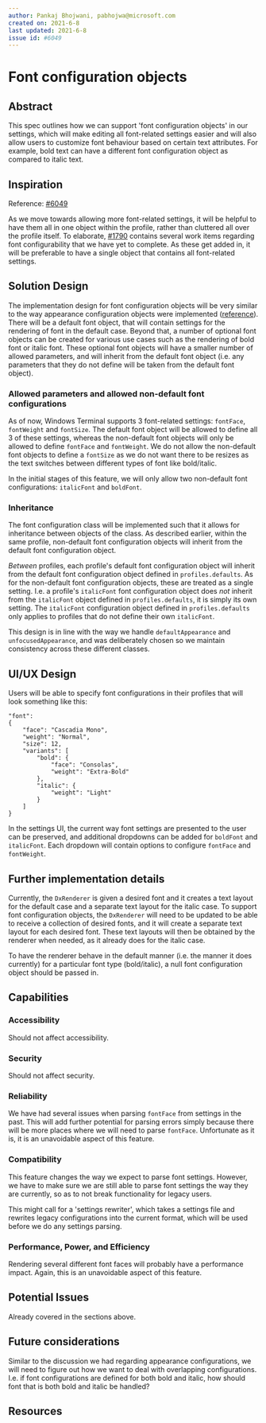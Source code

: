 ```yaml
---
author: Pankaj Bhojwani, pabhojwa@microsoft.com
created on: 2021-6-8
last updated: 2021-6-8
issue id: #6049
---
```


# Font configuration objects

## Abstract

This spec outlines how we can support 'font configuration objects' in our settings, which will make editing all font-related settings easier and will also allow users to customize font behaviour based on certain text attributes. For example, bold text can have a different font configuration object as compared to italic text.

## Inspiration

Reference: [#6049](https://github.com/microsoft/terminal/issues/6049)

As we move towards allowing more font-related settings, it will be helpful to have them all in one object within the profile, rather than cluttered all over the profile itself. To elaborate, [#1790](https://github.com/microsoft/terminal/issues/1790) contains several work items regarding font configurability that we have yet to complete. As these get added in, it will be preferable to have a single object that contains all font-related settings.

## Solution Design

The implementation design for font configuration objects will be very similar to the way appearance configuration objects were implemented ([reference](https://github.com/microsoft/terminal/pull/8345)). There will be a default font object, that will contain settings for the rendering of font in the default case. Beyond that, a number of optional font objects can be created for various use cases such as the rendering of bold font or italic font. These optional font objects will have a smaller number of allowed parameters, and will inherit from the default font object (i.e. any parameters that they do not define will be taken from the default font object).

### Allowed parameters and allowed non-default font configurations

As of now, Windows Terminal supports 3 font-related settings: `fontFace`, `fontWeight` and `fontSize`. The default font object will be allowed to define all 3 of these settings, whereas the non-default font objects will only be allowed to define `fontFace` and `fontWeight`. We do not allow the non-default font objects to define a `fontSize` as we do not want there to be resizes as the text switches between different types of font like bold/italic.

In the initial stages of this feature, we will only allow two non-default font configurations: `italicFont` and `boldFont`.

### Inheritance

The font configuration class will be implemented such that it allows for inheritance between objects of the class. As described earlier, within the same profile, non-default font configuration objects will inherit from the default font configuration object.

*Between* profiles, each profile's default font configuration object will inherit from the default font configuration object defined in `profiles.defaults`. As for the non-default font configuration objects, these are treated as a single setting. I.e. a profile's `italicFont` font configuration object does *not* inherit from the `italicFont` object defined in `profiles.defaults`, it is simply its own setting. The `italicFont` configuration object defined in `profiles.defaults` only applies to profiles that do not define their own `italicFont`.

This design is in line with the way we handle `defaultAppearance` and `unfocusedAppearance`, and was deliberately chosen so we maintain consistency across these different classes.

## UI/UX Design

Users will be able to specify font configurations in their profiles that will look something like this:

```
"font":
{
    "face": "Cascadia Mono",
    "weight": "Normal",
    "size": 12,
    "variants": [
        "bold": {
            "face": "Consolas",
            "weight": "Extra-Bold"
        },
        "italic": {
            "weight": "Light"
        }
    ]
}
```

In the settings UI, the current way font settings are presented to the user can be preserved, and additional dropdowns can be added for `boldFont` and `italicFont`. Each dropdown will contain options to configure `fontFace` and `fontWeight`.

## Further implementation details

Currently, the `DxRenderer` is given a desired font and it creates a text layout for the default case and a separate text layout for the italic case. To support font configuration objects, the `DxRenderer` will need to be updated to be able to receive a collection of desired fonts, and it will create a separate text layout for each desired font. These text layouts will then be obtained by the renderer when needed, as it already does for the italic case.

To have the renderer behave in the default manner (i.e. the manner it does currently) for a particular font type (bold/italic), a null font configuration object should be passed in.

## Capabilities

### Accessibility

Should not affect accessibility.

### Security

Should not affect security.

### Reliability

We have had several issues when parsing `fontFace` from settings in the past. This will add further potential for parsing errors simply because there will be more places where we will need to parse `fontFace`. Unfortunate as it is, it is an unavoidable aspect of this feature.

### Compatibility

This feature changes the way we expect to parse font settings. However, we have to make sure we are still able to parse font settings the way they are currently, so as to not break functionality for legacy users.

This might call for a 'settings rewriter', which takes a settings file and rewrites legacy configurations into the current format, which will be used before we do any settings parsing.

### Performance, Power, and Efficiency

Rendering several different font faces will probably have a performance impact. Again, this is an unavoidable aspect of this feature.

## Potential Issues

Already covered in the sections above.

## Future considerations

Similar to the discussion we had regarding appearance configurations, we will need to figure out how we want to deal with overlapping configurations. I.e. if font configurations are defined for both bold and italic, how should font that is both bold and italic be handled?

## Resources



